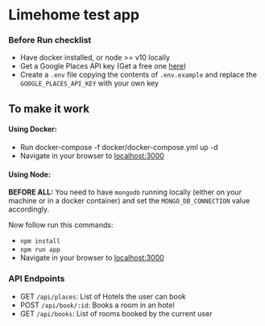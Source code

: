 # Limehome test app

### Before Run checklist
- Have docker installed, or node >= v10 locally
- Get a Google Places API key (Get a free one [here](https://developers.google.com/places/web-service/get-api-key))
- Create a `.env` file copying the contents of `.env.example` and replace the `GOOGLE_PLACES_API_KEY` with your own key

## To make it work
#### Using Docker:

- Run docker-compose -f docker/docker-compose.yml up -d
- Navigate in your browser to [localhost:3000](http://localhost:3000)

#### Using Node:
__BEFORE ALL:__ 
You need to have `mongodb` running locally (either on your machine or in a docker container) 
and set the `MONGO_DB_CONNECTION` value accordingly. 

Now follow run this commands:
- `npm install`
- `npm run app`
- Navigate in your browser to [localhost:3000](http://localhost:3000)

### API Endpoints
- GET `/api/places`: List of Hotels the user can book
- POST `/api/book/:id`: Books a room in an hotel
- GET `/api/books`: List of rooms booked by the current user